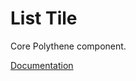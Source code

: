 # List Tile

Core Polythene component.

[Documentation](https://github.com/ArthurClemens/polythene/blob/master/packages/docs/components/list-tile.md)
